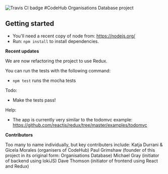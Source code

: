 ![Travis CI badge](https://travis-ci.org/CodeHubOrg/organisations-database.svg?branch=redux)
#CodeHub Organisations Database project

## Getting started

* You'll need a recent copy of node from: https://nodejs.org/
* Run: `npm install` to install dependencies.

**Recent updates**

We are now refactoring the project to use Redux.

You can run the tests with the following command: 
* `npm test` runs the mocha tests

Todo:
- Make the tests pass!

Help:
- The app is currently very similar to the todomvc example: https://github.com/reactjs/redux/tree/master/examples/todomvc

**Contributors**

Too many to name individually, but key contributers include:
Katja Durrani & Gicela Morales (organisers of CodeHub)
Paul Grimshaw (founder of this project in its original form: Organisations Database)
Michael Gray (initiator of backend using lokiJS)
Dave Thomson (initiator of frontend using React and Redux)
